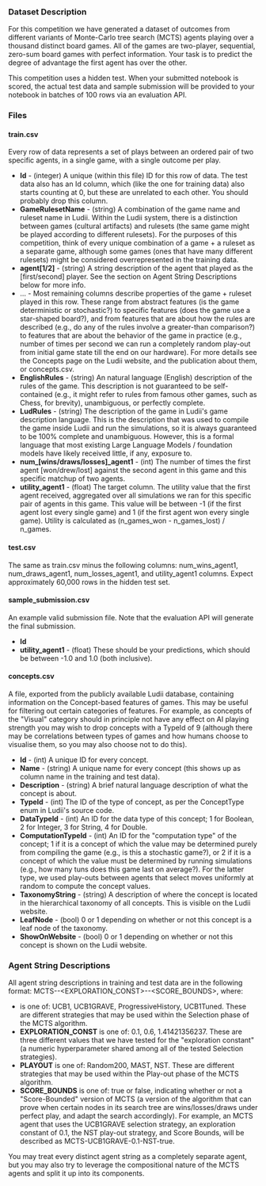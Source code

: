 ### Dataset Description
For this competition we have generated a dataset of outcomes from different variants of Monte-Carlo tree search (MCTS) agents playing over a thousand distinct board games. All of the games are two-player, sequential, zero-sum board games with perfect information. Your task is to predict the degree of advantage the first agent has over the other.

This competition uses a hidden test. When your submitted notebook is scored, the actual test data and sample submission will be provided to your notebook in batches of 100 rows via an evaluation API.

### Files
#### train.csv
Every row of data represents a set of plays between an ordered pair of two specific agents, in a single game, with a single outcome per play.

* **Id** - (integer) A unique (within this file) ID for this row of data. The test data also has an Id column, which (like the one for training data) also starts counting at 0, but these are unrelated to each other. You should probably drop this column.
* **GameRulesetName** - (string) A combination of the game name and ruleset name in Ludii. Within the Ludii system, there is a distinction between games (cultural artifacts) and rulesets (the same game might be played according to different rulesets). For the purposes of this competition, think of every unique combination of a game + a ruleset as a separate game, although some games (ones that have many different rulesets) might be considered overrepresented in the training data.
* **agent[1/2]** - (string) A string description of the agent that played as the [first/second] player. See the section on Agent String Descriptions below for more info.
* ... - Most remaining columns describe properties of the game + ruleset played in this row. These range from abstract features (is the game deterministic or stochastic?) to specific features (does the game use a star-shaped board?), and from features that are about how the rules are described (e.g., do any of the rules involve a greater-than comparison?) to features that are about the behavior of the game in practice (e.g., number of times per second we can run a completely random play-out from initial game state till the end on our hardware). For more details see the Concepts page on the Ludii website, and the publication about them, or concepts.csv.
* **EnglishRules** - (string) An natural language (English) description of the rules of the game. This description is not guaranteed to be self-contained (e.g., it might refer to rules from famous other games, such as Chess, for brevity), unambiguous, or perfectly complete.
* **LudRules** - (string) The description of the game in Ludii's game description language. This is the description that was used to compile the game inside Ludii and run the simulations, so it is always guaranteed to be 100% complete and unambiguous. However, this is a formal language that most existing Large Language Models / foundation models have likely received little, if any, exposure to.
* **num_[wins/draws/losses]_agent1** - (int) The number of times the first agent [won/drew/lost] against the second agent in this game and this specific matchup of two agents.
* **utility_agent1** - (float) The target column. The utility value that the first agent received, aggregated over all simulations we ran for this specific pair of agents in this game. This value will be between -1 (if the first agent lost every single game) and 1 (if the first agent won every single game). Utility is calculated as (n_games_won - n_games_lost) / n_games.

#### test.csv
The same as train.csv minus the following columns: num_wins_agent1, num_draws_agent1, num_losses_agent1, and utility_agent1 columns. Expect approximately 60,000 rows in the hidden test set.

#### sample_submission.csv
An example valid submission file. Note that the evaluation API will generate the final submission.

* **Id**
* **utility_agent1** - (float) These should be your predictions, which should be between -1.0 and 1.0 (both inclusive).

#### concepts.csv
A file, exported from the publicly available Ludii database, containing information on the Concept-based features of games. This may be useful for filtering out certain categories of features. For example, as concepts of the "Visual" category should in principle not have any effect on AI playing strength you may wish to drop concepts with a TypeId of 9 (although there may be correlations between types of games and how humans choose to visualise them, so you may also choose not to do this).

* **Id** - (int) A unique ID for every concept.
* **Name** - (string) A unique name for every concept (this shows up as column name in the training and test data).
* **Description** - (string) A brief natural language description of what the concept is about.
* **TypeId** - (int) The ID of the type of concept, as per the ConceptType enum in Ludii's source code.
* **DataTypeId** - (int) An ID for the data type of this concept; 1 for Boolean, 2 for Integer, 3 for String, 4 for Double.
* **ComputationTypeId** - (int) An ID for the "computation type" of the concept; 1 if it is a concept of which the value may be determined purely from compiling the game (e.g., is this a stochastic game?), or 2 if it is a concept of which the value must be determined by running simulations (e.g., how many tuns does this game last on average?). For the latter type, we used play-outs between agents that select moves uniformly at random to compute the concept values.
* **TaxonomyString** - (string) A description of where the concept is located in the hierarchical taxonomy of all concepts. This is visible on the Ludii website.
* **LeafNode** - (bool) 0 or 1 depending on whether or not this concept is a leaf node of the taxonomy.
* **ShowOnWebsite** - (bool) 0 or 1 depending on whether or not this concept is shown on the Ludii website.

### Agent String Descriptions
All agent string descriptions in training and test data are in the following format: MCTS-<SELECTION>-<EXPLORATION_CONST>-<PLAYOUT>-<SCORE_BOUNDS>, where:

* **<SELECTION>** is one of: UCB1, UCB1GRAVE, ProgressiveHistory, UCB1Tuned. These are different strategies that may be used within the Selection phase of the MCTS algorithm.
* **EXPLORATION_CONST** is one of: 0.1, 0.6, 1.41421356237. These are three different values that we have tested for the "exploration constant" (a numeric hyperparameter shared among all of the tested Selection strategies).
* **PLAYOUT** is one of: Random200, MAST, NST. These are different strategies that may be used within the Play-out phase of the MCTS algorithm.
* **SCORE_BOUNDS** is one of: true or false, indicating whether or not a "Score-Bounded" version of MCTS (a version of the algorithm that can prove when certain nodes in its search tree are wins/losses/draws under perfect play, and adapt the search accordingly).
For example, an MCTS agent that uses the UCB1GRAVE selection strategy, an exploration constant of 0.1, the NST play-out strategy, and Score Bounds, will be described as MCTS-UCB1GRAVE-0.1-NST-true.

You may treat every distinct agent string as a completely separate agent, but you may also try to leverage the compositional nature of the MCTS agents and split it up into its components.
